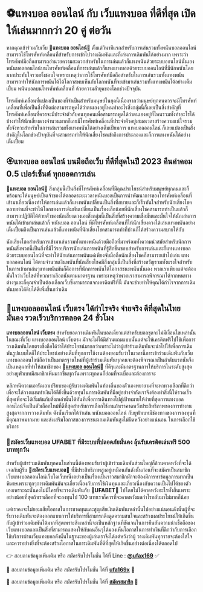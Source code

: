 # ⚽แทงบอล ออนไลน์ กับ เว็บแทงบอล ที่ดีที่สุด เปิดให้เล่นมากกว่า 20 คู่ ต่อวัน

หากคุณเข้าร่วมกับเว็บ **🎯แทงบอล ออนไลน์🎯** ตั้งแต่วินาทีแรกสำหรับการเล่นรวมทั้งพนันบอลออนไลน์สามารถใช้โทรศัพท์เคลื่อนที่สำหรับการเข้าไปวางเดิมพันและก็เล่นการเดิมพันได้อย่างมาก เพราะว่าโทรศัพท์มือถือสามารถอำนวยความสะดวกสำหรับในการเล่นแล้วก็แทงพนันด้วยระบบออนไลน์นั่นเองพนันบอลออนไลน์บนโทรศัพท์เคลื่อนที่การเล่นแล้วก็แทงแทงบอลด้วยระบบออนไลน์ที่มีนักพนันโดยมากประทับใจรวมทั้งชอบใจเพราะเหตุว่าการใช้โทรศัพท์มือถือสำหรับในการเล่นรวมทั้งแทงพนันสามารถทำให้นักการพนันได้ได้โอกาสพบเห็นกับโลกพนันที่จะเข้ามาเล่นรวมทั้งแทงพนันได้อย่างเต็มเปี่ยม พนันบอลบนโทรศัพท์เคลื่อนที่ ด้วยความล้ำยุคของโลกช่วงปัจจุบัน

โทรศัพท์เคลื่อนที่แปลงเป็นของที่จำเป็นสำหรับมนุษย์ในยุคนี้เนื่องจากว่ามนุษย์ทุกคนควรจะมีโทรศัพท์เคลื่อนที่เพื่อเป็นสิ่งที่ติดต่อสามารถพูดได้ว่าตนเองอยู่ไหนทำอะไรสิ่งกลุ่มนี้ก็เลยเป็นสิ่งสำคัญที่โทรศัพท์เคลื่อนที่ควรจะมีประจำตัวกับคนทุกคนเพื่อสามารถพูดได้ว่าตนเองอยู่ที่ไหนรวมทั้งทำอะไรได้บ้างทำให้นักเสี่ยงดวงจำนวนมากก็เลยมีโทรศัพท์เคลื่อนที่ประจำตัวอยู่เสมอเวลาสร้างความแน่ใจรวมทั้งจังหวะสำหรับในการเล่นรวมทั้งแทงพนันได้อย่างเต็มเปี่ยมการ แทงบอลออนไลน์ ก็เลยแปลงเป็นสิ่งสำคัญในโลกช่วงปัจจุบันที่จะสามารถทำให้นักเสี่ยงโชคเข้าถึงการประลองและก็การแทงพนันได้อย่างเต็มเปี่ยม

## 🏵แทงบอล ออนไลน์ บนมือถือเว็บ ที่ดีที่สุดในปี 2023 คืนค่าคอม 0.5 เปอร์เซ็นต์ ทุกยอดการเล่น

**🎯แทงบอล ออนไลน์🎯** สิ่งกลุ่มนี้เป็นสิ่งที่โทรศัพท์เคลื่อนที่มีคุณประโยชน์สำหรับมนุษย์ทุกคนและก็พร้อมจะให้มนุษย์เป็นเจ้าของได้ตลอดระยะเวลาพนันบอลเป็นการนำพัฒนาการของโทรศัพท์เคลื่อนที่เข้ามาเกี่ยวเนื่องทำให้การเล่นแล้วก็แทงพนันเปลี่ยนเป็นสิ่งที่สบายและก็เร็วทันใจสำหรับนักเสี่ยงโชคหลายท่านที่จะทำให้โลกของการเดิมพันเปลี่ยนเป็นเรื่องเล็กน้อยที่นักเสี่ยงโชคสามารถทำเป็นแล้วก็สามารถปฏิบัติได้ด้วยตัวของนักเสี่ยงดวงเองสิ่งกลุ่มนี้เป็นสิ่งที่สร้างความเชื่อมั่นและมั่นใจให้นักเล่นการพนันได้เข้ามาเล่นแล้วก็ พนันบอล ออนไลน์ ที่มีโทรศัพท์เคลื่อนที่ให้นักเสี่ยงดวงได้เล่นแทงพนันอย่างเต็มเปี่ยมถึงเป็นการเล่นแล้วก็แทงพนันที่นักเสี่ยงโชคสามารถทำที่บ้านก็ได้สร้างความสบายให้กับ

นักเสี่ยงโชคสำหรับการเข้ามาเล่นรวมทั้งแทงพนันด้วยมือถือที่มาพร้อมทั้งความนำสมัยสำหรับนักการพนันสิ่งพวกนี้เป็นสิ่งที่มีไว้รอบริการนักเล่นการพนันที่รู้สึกชื่นชอบสำหรับการเล่นและก็แทงแทงบอลด้วยระบบออนไลน์ที่จะทำให้นักเล่นการพนันแค่เพียงจับมือถือนักเสี่ยงโชคก็สามารถเข้าไปเล่น แทงบอลออนไลน์ ได้ตามจำนวนเงินพนันที่นักเสี่ยงโชคมีสิ่งกลุ่มนี้เป็นสิ่งที่สร้างขวัญรวมทั้งแรงใจสำหรับในการเข้ามาเล่นๆแทงพนันมันก็คือการที่นักการพนันได้โอกาสชนะพนันนั้นเอง พวกเราเพียงแต่จะต้องมั่นใจว่าเว็บไซต์ที่พวกเราเลือกนั้นตามมาตรฐาน เพราะเหตุว่าพวกเราสามารถพิจารณาได้จากหนทางต่างๆและก็คุณจำเป็นต้องเลือกเว็บซึ่งสามารถแจกเครดิตฟรีที่นี้ มันจะช่วยทำให้คุณได้กำไรจากการเดิมพันบอลได้ดิบได้ดีเพิ่มขึ้นกว่าเดิม

## 🍅แทงบอลออนไลน์ เว็บตรง ได้กำไรจริง จ่ายจริง ดีที่สุดในไทย มั่นคง รวดเร็วบริการตลอด 24 ชั่วโมง

**แทงบอลออนไลน์ เว็บตรง** สำหรับยอดวางเดิมพันในบอลเดี่ยวแต่สำหรับบอลชุดจะไม่มีเงื่อนไขเหล่านั้นในขณะที่เว็บ แทงบอลออนไลน์ เว็บตรง มักจะไม่ได้มีส่วนแถมแบบนั้นแต่จะให้เครดิตฟรีไปใช้เพื่อการวางเดิมพันโดยตรงซึ่งถือได้ว่าได้ประโยชน์มากกว่าเพราะไม่ว่าผู้เข้าร่วมเดิมพันจะนำไปใช้เพื่อการเดิมพันรูปแบบใดก็ให้ประโยชน์อย่างเต็มที่ทุกการใช้งานต้องยอมรับว่าในเวลานี้การเข้าร่วมเดิมพันกับเว็บแทงบอลออนไลน์ถือว่าเป็นมาตรฐานใหม่ที่ผู้เข้าร่วมเดิมพันทุกคนจะต้องพิจารณาเป็นลำดับแรกนั่นจึงเป็นเหตุผลที่ทำให้สมาชิกของ **🎯[แทงบอล ออนไลน์](https://www.ufa169x.com/%E0%B9%81%E0%B8%97%E0%B8%87%E0%B8%9A%E0%B8%AD%E0%B8%A5-%E0%B8%AD%E0%B8%AD%E0%B8%99%E0%B9%84%E0%B8%A5%E0%B8%99%E0%B9%8C/)🎯** ที่ดีๆและมีมาตรฐานการให้บริการในระดับสูงสุดอย่างยูฟ่าเบทมีสมาชิกเพิ่มมากขึ้นทุกวันเพราะทุกคนก็ย่อมที่จะเบื่อและต้องการจะ

หลีกหนีความเอารัดเอาเปรียบของผู้รับวางเดิมพันในท้องถิ่นของตัวเองพยายามที่จะหาทางเลือกที่ดีกว่าเพื่อจะได้วางแผนทำเงินได้ดียิ่งขึ้นด้วยทุนในการเดิมพันที่มีอยู่อย่างจำกัดเราจึงต้องทำสิ่งนี้ให้รวดเร็วที่สุดเพื่อจะได้เริ่มต้นกับสิ่งเหล่านั้นได้ทันทีเพื่อการเดินทางไปสู่เป้าหมายให้ง่ายที่สุดการแทงบอลออนไลน์จึงเป็นตัวเลือกใหม่ที่ดีที่สุดสำหรับการเลือกใช้งานถ้าเราคาดหวังประสิทธิภาพของการทำงานสูงสุดจากการวางเดิมพัน ดังนั้นเรียกได้ว่าเล่น พนันบอลออนไลน์ กับยูฟ่าเบทมีช่องทางของการลงทุนที่มีคุณภาพมากมาย และส่งเสริมโอกาสของการชนะเกมเดิมพันสูงไม่ผิดหวังอย่างแน่นอน ในการเลือกใช้บริการ

### 🌺สมัครเว็บแทงบอล UFABET ที่มีระบบที่ปลอดภัยมั่นคง ลุ้นรับเครดิตเล่นฟรี 500 บาททุกวัน

สำหรับผู้เข้าร่วมเดิมพันทุกคนในส่วนนี้ต้องยอมรับว่าผู้เข้าร่วมเดิมพันส่วนใหญ่ก็ล้วนคาดหวังที่จะได้เจอกับผู้รับ **🎯สมัครเว็บแทงบอล🎯** ที่มีประสิทธิภาพสูงอยู่เหมือนกันดังนั้นก่อนที่จะสมัครเป็นสมาชิกเว็บแทงบอลออนไลน์เว็บใดเว็บหนึ่งอย่างเป็นเรื่องเป็นราวสมาชิกมักจะต้องมีการหาข้อมูลการมากเป็นพิเศษเพราะทุกๆการเดิมพันมันจะเกี่ยวเนื่องกับการใช้เงินทุนและเกี่ยวเนื่องกับความเป็นไปได้ของตัวเองเพราะฉะนั้นคงไม่มีใครที่จะวางเดิมพันกับ **🎯UFABET🎯** ไปโดยไม่ได้คาดหวังอะไรทั้งสิ้นเพราะอย่างน้อยที่สุดถ้าเราเลือกที่จะลงทุนไป 100 บาทเราก็ควรที่จะคาดหวังผลกำไรกลับมาไม่มากก็น้อย

แต่เราคงจะไม่ยอมเสียโอกาสในการขาดทุนและสูญเสียเงินเดิมพันเหล่านั้นไปอย่างแน่นอนดังนั้นผู้ที่จะรับวางเดิมพันจะต้องออกแบบการให้บริการที่สามารถดึงดูดความสนใจและสร้างผลประโยชน์ให้เกิดขึ้นกับผู้เข้าร่วมเดิมพันได้มากที่สุดเพราะสิ่งเหล่านี้จะเป็นหลักฐานที่ชัดเจนในการยืนยันความน่าเชื่อถือของเว็บแทงบอลและเป็นสิ่งที่สามารถแสดงให้กับคนอื่นๆได้มองเห็นโอกาสในการทำเงินที่ดีกว่ากับการเลือกใช้บริการผ่านเว็บแทงบอลดังนั้นในฐานะของผู้เล่นเราจึงได้แต่หวังว่าผู้ วางเดิมพันทุกรายจะต้องใส่ใจและควรอย่างยิ่งที่จะต้องสร้างโอกาสในการเดิมพันที่ดีที่สุดให้เกิดขึ้นอย่างต่อเนื่องได้ตลอดไป

👉 สอบถามข้อมูลเพิ่มเติม หรือ สมัครรับโปรโมชั่น ได้ที่ Line : **[@ufax169](https://line.me/R/ti/p/@439flwit)** ✅

📍 สอบถามข้อมูลเพิ่มเติม หรือ สมัครรับโปรโมชั่น ได้ที่ **[ufa169x](https://www.ufa169x.com/)** 📍

📣 สอบถามข้อมูลเพิ่มเติม หรือ สมัครรับโปรโมชั่น ได้ที่ **[สมัครสมาชิก](https://member.ufa169.co/register/?s=%E0%B9%80%E0%B8%A7%E0%B9%87%E0%B8%9A%E0%B8%9E%E0%B8%99%E0%B8%B1%E0%B8%99&lang=th)** 📣

